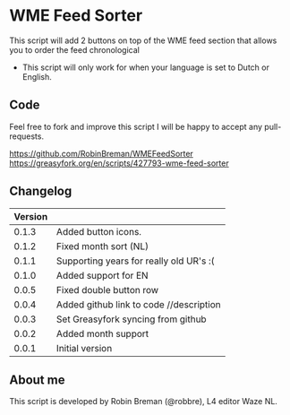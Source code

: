 # WME Feed Sorter

This script will add 2 buttons on top of the WME feed section that allows you to order the feed chronological

* This script will only work for when your language is set to Dutch or English.

## Code
Feel free to fork and improve this script I will be happy to accept any pull-requests.

https://github.com/RobinBreman/WMEFeedSorter
https://greasyfork.org/en/scripts/427793-wme-feed-sorter

## Changelog
|Version||
|---|---|
0.1.3 | Added button icons.
0.1.2 | Fixed month sort (NL) 
0.1.1 | Supporting years for really old UR's :(
0.1.0 | Added support for EN
0.0.5 | Fixed double button row
0.0.4 | Added github link to code //description
0.0.3 | Set Greasyfork syncing from github
0.0.2 | Added month support
0.0.1 | Initial version

## About me
This script is developed by Robin Breman (@robbre), L4 editor Waze NL.
